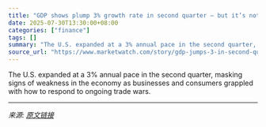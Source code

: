 ```yaml
---
title: "GDP shows plump 3% growth rate in second quarter — but it’s not as healthy as it looks"
date: 2025-07-30T13:30:00+08:00
categories: ["finance"]
tags: []
summary: "The U.S. expanded at a 3% annual pace in the second quarter, masking signs of weakness in the economy as businesses and consumers grappled with how to respond to ongoing trade wars."
source_url: "https://www.marketwatch.com/story/gdp-jumps-3-in-second-quarter-but-its-not-as-good-as-it-looks-5eea0c00?mod=mw_rss_topstories"
---
```


The U.S. expanded at a 3% annual pace in the second quarter, masking signs of weakness in the economy as businesses and consumers grappled with how to respond to ongoing trade wars.

---

*来源: [原文链接](https://www.marketwatch.com/story/gdp-jumps-3-in-second-quarter-but-its-not-as-good-as-it-looks-5eea0c00?mod=mw_rss_topstories)*
